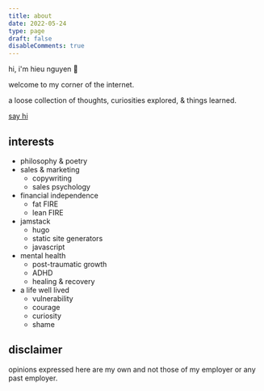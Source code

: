```yaml
---
title: about
date: 2022-05-24
type: page
draft: false
disableComments: true
---
```


hi, i'm hieu nguyen 🌻 

welcome to my corner of the internet. 

a loose collection of thoughts, curiosities explored, & things learned.

[say hi](https://www.linkedin.com/in/hieu6/)

## interests

-   philosophy & poetry
-   sales & marketing
	- copywriting
	- sales psychology
-   financial independence
	- fat FIRE
	- lean FIRE
-   jamstack
	- hugo
	- static site generators
	- javascript
-   mental health
	- post-traumatic growth
	- ADHD
	- healing & recovery
- a life well lived
	- vulnerability
	- courage
	- curiosity
	- shame


## disclaimer
opinions expressed here are my own and not those of my employer or any past employer.
